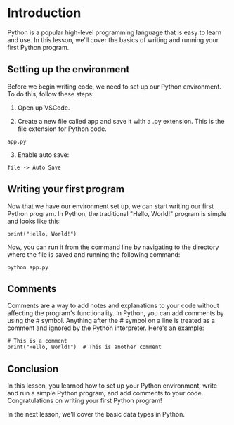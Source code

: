 # Introduction

Python is a popular high-level programming language that is easy to learn and use. In this lesson, we'll cover the basics of writing and running your first Python program.

## Setting up the environment

Before we begin writing code, we need to set up our Python environment. To do this, follow these steps:

1. Open up VSCode.

2. Create a new file called app and save it with a .py extension. This is the file extension for Python code.

```
app.py
```

3. Enable auto save:

```
file -> Auto Save
```

## Writing your first program

Now that we have our environment set up, we can start writing our first Python program. In Python, the traditional "Hello, World!" program is simple and looks like this:

```
print("Hello, World!")
```

Now, you can run it from the command line by navigating to the directory where the file is saved and running the following command:

```
python app.py
```

## Comments

Comments are a way to add notes and explanations to your code without affecting the program's functionality. In Python, you can add comments by using the # symbol. Anything after the # symbol on a line is treated as a comment and ignored by the Python interpreter. Here's an example:

```
# This is a comment
print("Hello, World!")  # This is another comment
```

## Conclusion

In this lesson, you learned how to set up your Python environment, write and run a simple Python program, and add comments to your code. Congratulations on writing your first Python program! 

In the next lesson, we'll cover the basic data types in Python.